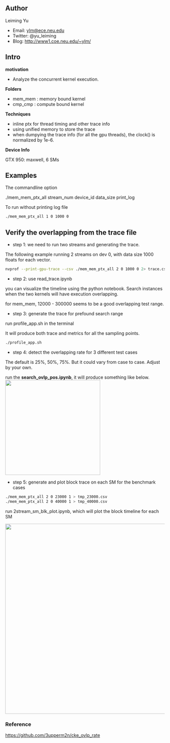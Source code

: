 ## Author
Leiming Yu
* Email: ylm@ece.neu.edu
* Twitter: @yu_leiming
* Blog: http://www1.coe.neu.edu/~ylm/


## Intro
**motivation**
* Analyze the concurrent kernel execution.

**Folders**
* mem_mem : memory bound kernel 
* cmp_cmp : compute bound kernel

**Techniques**
* inline ptx for thread timing and other trace info
* using unified memory to store the trace
* when dumpying the trace info (for all the gpu threads), the clock() is normalized by 1e-6.

**Device Info**

GTX 950: maxwell, 6 SMs


## Examples
The commandline option 

./mem_mem_ptx_all stream_num device_id data_size print_log

To run without printing log file
```bash
./mem_mem_ptx_all 1 0 1000 0
```

## Verify the overlapping from the trace file
* step 1: we need to run two streams and generating the trace.

The following example running 2 streams on dev 0, with data size 1000 floats for each vector.
```bash
nvprof --print-gpu-trace --csv ./mem_mem_ptx_all 2 0 1000 0 2> trace.csv
```
* step 2: use read_trace.ipynb

you can visualize the timeline using the python notebook. Search instances when the two kernels will have execution overlapping.

for mem_mem, 12000 - 300000 seems to be a good overlapping test range.

* step 3: generate the trace for prefound search range

run profile_app.sh in the terminal

It will produce both trace and metrics for all the sampling points.
```bash
./profile_app.sh
```
* step 4: detect the overlapping rate for 3 different test cases

The default is 25%, 50%, 75%. But it could vary from case to case. Adjust by your own.

run the **search_ovlp_pos.ipynb**, it will produce something like below.
<image src="Figs/ovlp_rate.png" height=300px>

* step 5: generate and plot block trace on each SM for the benchmark cases
```bash
./mem_mem_ptx_all 2 0 23000 1 > tmp_23000.csv
./mem_mem_ptx_all 2 0 40000 1 > tmp_40000.csv
```
run 2stream_sm_blk_plot.ipynb, which will plot the block timeline for each SM

<image src="Figs/ovlp_plot.png" height='600px'>


### Reference
https://github.com/3upperm2n/cke_ovlp_rate
